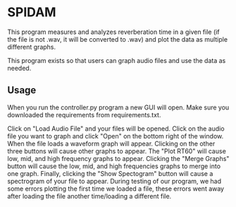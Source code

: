 # SPIDAM
 
This program measures and analyzes reverberation time in a given file (if the file is not .wav, it will be converted to .wav) and plot the data as multiple different graphs.

This program exists so that users can graph audio files and use the data as needed.

## Usage

When you run the controller.py program a new GUI will open. Make sure you downloaded the requirements from requirements.txt.

Click on "Load Audio File" and your files will be opened. Click on the audio file you want to graph and click "Open" on the bottom right of the window. When the file loads a waveform graph will appear. Clicking on the other three buttons will cause other graphs to appear. The "Plot RT60" will cause low, mid, and high frequency graphs to appear. Clicking the "Merge Graphs" button will cause the low, mid, and high frequencies graphs to merge into one graph. Finally, clicking the "Show Spectogram" button will cause a spectrogram of your file to appear. During testing of our program, we had some errors plotting the first time we loaded a file, these errors went away after loading the file another time/loading a different file.
